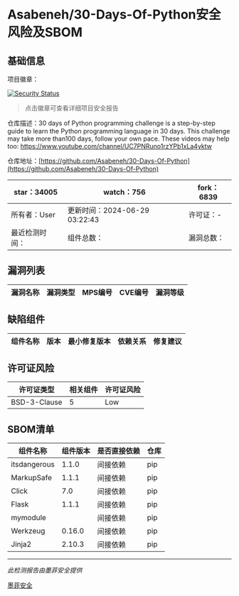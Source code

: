 # Asabeneh/30-Days-Of-Python安全风险及SBOM

## 基础信息

项目徽章：

[![Security Status](https://www.murphysec.com/platform3/v31/badge/1807127160797818880.svg)](https://www.murphysec.com/console/report/1732469742801215488/1807127160797818880)

> 点击徽章可查看详细项目安全报告

仓库描述：30 days of Python programming challenge is a step-by-step guide to learn the Python programming language in 30 days. This challenge may take more than100 days, follow your own pace.  These videos may help too: https://www.youtube.com/channel/UC7PNRuno1rzYPb1xLa4yktw

仓库地址：[https://github.com/Asabeneh/30-Days-Of-Python](https://github.com/Asabeneh/30-Days-Of-Python)

| star：34005 | watch：756 | fork：6839 |
| ----------- | -------------- | ------------ |
| 所有者：User | 更新时间：2024-06-29 03:22:43 | 许可证：- |
| 最近检测时间： | 组件总数： | 漏洞总数： |




## 漏洞列表

| 漏洞名称 | 漏洞类型 | MPS编号 | CVE编号 | 漏洞等级 |
| ------- | ------ | ------- | ------ | ----- |





## 缺陷组件

| 组件名称 | 版本 | 最小修复版本 | 依赖关系 | 修复建议 |
| -------- | ---- | ------------ | -------- | -------- |





## 许可证风险

| 许可证类型 | 相关组件 | 许可证风险 |
| ---------- | -------- | ---------- |
|BSD-3-Clause|5|Low|




## SBOM清单

| 组件名称 | 组件版本 | 是否直接依赖 | 仓库 |
| -------- | -------- | ------------ | ---- |
|itsdangerous|1.1.0|间接依赖|pip|
|MarkupSafe|1.1.1|间接依赖|pip|
|Click|7.0|间接依赖|pip|
|Flask|1.1.1|间接依赖|pip|
|mymodule||间接依赖|pip|
|Werkzeug|0.16.0|间接依赖|pip|
|Jinja2|2.10.3|间接依赖|pip|


------

*此检测报告由墨菲安全提供*

[墨菲安全](www.murphysec.com)